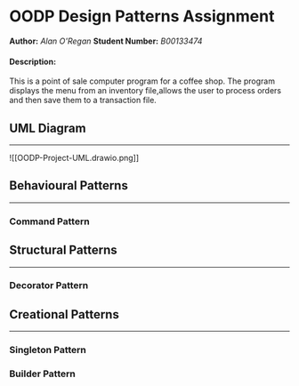 # OODP Design Patterns Assignment

__Author:__ _Alan O'Regan_
__Student Number:__ _B00133474_

#### Description:
This is a point of sale computer program for a coffee shop.
The program displays the menu from an inventory file,allows the user to process orders and then save them to a transaction file.

## UML Diagram
---
![[OODP-Project-UML.drawio.png]]


## Behavioural Patterns
---
### Command Pattern


## Structural Patterns
---
### Decorator Pattern


## Creational Patterns
---
### Singleton Pattern

### Builder Pattern
